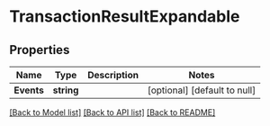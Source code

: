 # TransactionResultExpandable

## Properties
Name | Type | Description | Notes
------------ | ------------- | ------------- | -------------
**Events** | **string** |  | [optional] [default to null]

[[Back to Model list]](../README.md#documentation-for-models) [[Back to API list]](../README.md#documentation-for-api-endpoints) [[Back to README]](../README.md)

